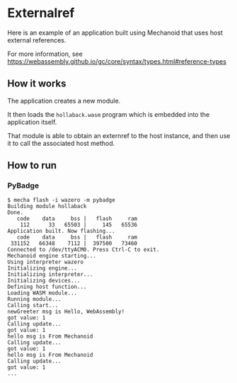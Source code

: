 # Externalref

Here is an example of an application built using Mechanoid that uses host external references.

For more information, see https://webassembly.github.io/gc/core/syntax/types.html#reference-types

## How it works

The application creates a new module.

It then loads the `hollaback.wasm` program which is embedded into the application itself.

That module is able to obtain an externref to the host instance, and then use it to call the associated host method.

## How to run

### PyBadge

```
$ mecha flash -i wazero -m pybadge
Building module hollaback  
Done.            
   code    data     bss |   flash     ram
    112      33   65503 |     145   65536
Application built. Now flashing...
   code    data     bss |   flash     ram
 331152   66348    7112 |  397500   73460
Connected to /dev/ttyACM0. Press Ctrl-C to exit.
Mechanoid engine starting...
Using interpreter wazero   
Initializing engine...
Initializing interpreter...
Initializing devices...    
Defining host function...
Loading WASM module...
Running module...          
Calling start...
newGreeter msg is Hello, WebAssembly!                                                 
got value: 1
Calling update...                                                                     
got value: 1
hello msg is From Mechanoid
Calling update...
got value: 1
hello msg is From Mechanoid
Calling update...
got value: 1
...
```
